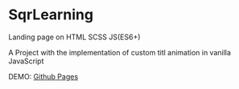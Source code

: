 # SqrLearning

Landing page on HTML SCSS JS(ES6+)

A Project with the implementation of custom titl animation in vanilla JavaScript

DEMO:
[Github Pages](https://infected-by-js.github.io/SqrLearning/)
